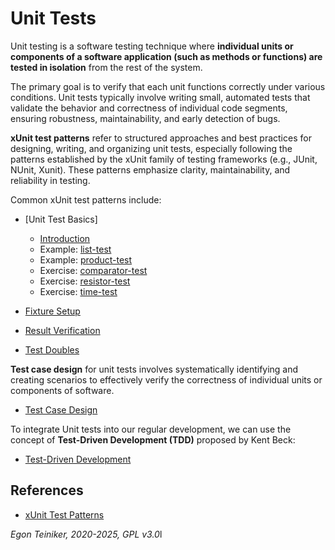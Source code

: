 # Unit Tests 

Unit testing is a software testing technique where **individual units or components of 
a software application (such as methods or functions) are tested in isolation** from 
the rest of the system. 

The primary goal is to verify that each unit functions correctly under various 
conditions. Unit tests typically involve writing small, automated tests 
that validate the behavior and correctness of individual code segments, ensuring 
robustness, maintainability, and early detection of bugs.


**xUnit test patterns** refer to structured approaches and best practices for designing, 
writing, and organizing unit tests, especially following the patterns established by 
the xUnit family of testing frameworks (e.g., JUnit, NUnit, Xunit). 
These patterns emphasize clarity, maintainability, and reliability in testing.

Common xUnit test patterns include:

* [Unit Test Basics]
    * [Introduction](basics/introduction/)
    * Example: [list-test](basics/list-test/)
    * Example: [product-test](basics/product-test/)
    * Exercise: [comparator-test](basics/comparator-test/)
    * Exercise: [resistor-test](basics/resistor-test/)
    * Exercise: [time-test](basics/time-test/)

* [Fixture Setup](fixture/)

* [Result Verification](verification/)

* [Test Doubles](doubles/)


**Test case design** for unit tests involves systematically identifying and creating 
scenarios to effectively verify the correctness of individual units or components 
of software. 

* [Test Case Design](test_case_design/)


To integrate Unit tests into our regular development, we can use the concept of 
**Test-Driven Development (TDD)** proposed by Kent Beck:

* [Test-Driven Development](test-driven-development/)


## References

* [xUnit Test Patterns](http://xunitpatterns.com/index.html)

*Egon Teiniker, 2020-2025, GPL v3.0*l
